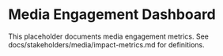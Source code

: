 # Media Engagement Dashboard

This placeholder documents media engagement metrics. See docs/stakeholders/media/impact-metrics.md for definitions.
